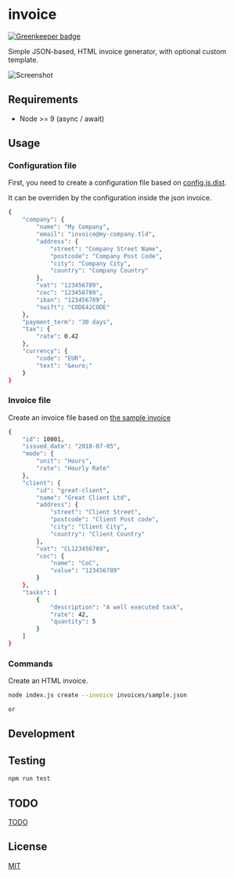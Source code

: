 # invoice

[![Greenkeeper badge](https://badges.greenkeeper.io/lovethebomb/invoice.svg)](https://greenkeeper.io/)

Simple JSON-based, HTML invoice generator, with optional custom template.

![Screenshot](/../github/.github/screenshot.png?raw=true "Screenshot")

## Requirements

* Node >= 9 (async / await)

## Usage

### Configuration file

First, you need to create a configuration file based on [config.js.dist][config].

It can be overriden by the configuration inside the json invoice.

```bash
{
    "company": {
        "name": "My Company",
        "email": "invoice@my-company.tld",
        "address": {
            "street": "Company Street Name",
            "postcode": "Company Post Code",
            "city": "Company City",
            "country": "Company Country"
        },
        "vat": "123456789",
        "coc": "123456789",
        "iban": "123456789",
        "swift": "CODE42CODE"
    },
    "payment_term": "30 days",
    "tax": {
        "rate": 0.42
    },
    "currency": {
        "code": "EUR",
        "text": "&euro;"
    }
}
```

### Invoice file

Create an invoice file based on [the sample invoice][invoice-sample]

```bash
{
    "id": 10001,
    "issued_date": "2018-07-05",
    "mode": {
        "unit": "Hours",
        "rate": "Hourly Rate"
    },
    "client": {
        "id": "great-client",
        "name": "Great Client Ltd",
        "address": {
            "street": "Client Street",
            "postcode": "Client Post code",
            "city": "Client City",
            "country": "Client Country"
        },
        "vat": "CL123456789",
        "coc": {
            "name": "CoC",
            "value": "123456789"
        }
    },
    "tasks": [
        {
            "description": "A well executed task",
            "rate": 42,
            "quantity": 5
        }
    ]
}
```


### Commands

Create an HTML invoice.

```bash
node index.js create --invoice invoices/sample.json

or


```

## Development

## Testing

```bash
npm run test
```

## TODO

[TODO][todo]

## License

[MIT][license]


[config]: config.json.dist
[invoice-sample]: invoices/10001.json
[todo]: TODO.md
[license]: LICENSE.md

